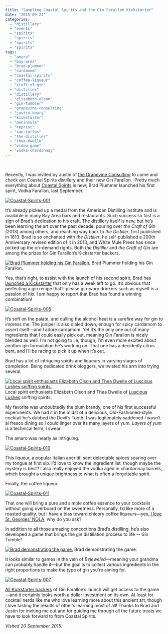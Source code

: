 ```yaml
---
title: "Sampling Coastal Spirits and the Gin Farallon Kickstarter"
date: "2015-09-24"
categories:
  - "distillery"
  - "events"
  - "spirits"
  - "spirits"
  - "spirits"
  - "spirits"
tags:
  - "amaro"
  - "bay-area"
  - "brad-plummer"
  - "cardamom"
  - "coastal-spirits"
  - "coffee-liqueur"
  - "craft-of-gin"
  - "distiller"
  - "distillery"
  - "elizabeth-olson"
  - "gin-tumbler"
  - "grapevine-consulting"
  - "justin-koury"
  - "kickstarter"
  - "peninsula"
  - "reprint"
  - "san-carlos"
  - "the-distiller"
  - "thea-dwelle"
  - "video-game"
  - "vodka-chardonnay"
---
```


 

Recently, I was invited by Justin of [the Grapevine Consulting](http://thegrapevineconsulting.com/) to come and check out Coastal Spirits distillery and their new Gin Farallon.  Pretty much everything about [Coastal Spirits](http://coastalspirits.co/home/) is new; Brad Plummer launched his first spirit, Vodka Farallon, last September.

[![Coastal-Spirits-001](http://s3.amazonaws.com/thegourmez-wpmedia/2015/09/Coastal-Spirits-001-500x334.jpg)](http://s3.amazonaws.com/thegourmez-wpmedia/2015/09/Coastal-Spirits-001.jpg)

It’s already picked up a medal from the American Distilling Institute and is available in many Bay Area bars and restaurants. Such success so fast is a sign of Brad’s dedication to his craft. The distillery itself is new, but he’s been learning the art over the past decade, pouring over _the Craft of Gin_ (2013) among others, and reaching way back to _the Distiller_, first published in 1813. Brad is so enchanted with _the Distiller_, he self-published a 200th Anniversary revised edition of it in 2013, and White Mule Press has since picked up the on-demand rights. Both _the Distiller_ and _the Craft of Gin_ are among the prizes for Gin Farallon’s Kickstarter backers.




<div class="caption">

[![Brad Plummer holding his Gin Farallon.](http://s3.amazonaws.com/thegourmez-wpmedia/2015/09/Coastal-Spirits-002-334x500.jpg)](http://s3.amazonaws.com/thegourmez-wpmedia/2015/09/Coastal-Spirits-002.jpg) Brad Plummer holding his Gin Farallon.</div>


Yes, that’s right, to assist with the launch of his second spirit, Brad has [launched a Kickstarter](https://www.kickstarter.com/projects/2025469976/gin-farallon-the-launch/description) that only has a week left to go. It’s obvious that perfecting a gin recipe that’ll please gin-wary drinkers such as myself is a passion of his. I am happy to report that Brad has found a winning combination!

[![Coastal-Spirits-005](http://s3.amazonaws.com/thegourmez-wpmedia/2015/09/Coastal-Spirits-005-334x500.jpg)](http://s3.amazonaws.com/thegourmez-wpmedia/2015/09/Coastal-Spirits-005.jpg)

It’s soft on the palate, and dulling the alcohol heat is a surefire way for gin to impress me. The juniper is also dialed down, enough for spicy cardamom to assert itself—and I adore cardamom. Yet it’s the only one out of many ingredients that I could easily pick out, meaning Gin Farallon is nicely blended as well. I’m not going to lie, though, I’m even more excited about another gin formulation he’s working on. That one has a decidedly citrus bent, and I’ll be racing to pick it up when it’s out.

Brad has a lot of intriguing spirits and liqueurs in varying stages of completion. Being dedicated drink bloggers, we twisted his arm into trying several.




<div class="caption">

[![Local spirit enthusiasts Elizabeth Olson and Thea Dwelle of Luscious Lushes sniffing spirits.](http://s3.amazonaws.com/thegourmez-wpmedia/2015/09/Coastal-Spirits-009-500x334.jpg)](http://s3.amazonaws.com/thegourmez-wpmedia/2015/09/Coastal-Spirits-009.jpg) Local spirit enthusiasts Elizabeth Olson and Thea Dwelle of [Luscious Lushes](http://lusciouslushes.com/) sniffing spirits.</div>


My favorite was undoubtedly the plum brandy, one of his first successful experiments. We had it in the midst of a delicious, Old-Fashioned-style cocktail he’s dubbed the Devil’s Tooth. I was legitimately saddened I wasn’t al fresco dining so I could linger over its many layers of yum. _Layers of yum_ is a technical term, I swear.

The amaro was nearly as intriguing.

[![Coastal-Spirits-010](http://s3.amazonaws.com/thegourmez-wpmedia/2015/09/Coastal-Spirits-010-334x500.jpg)](http://s3.amazonaws.com/thegourmez-wpmedia/2015/09/Coastal-Spirits-010.jpg)

This liqueur, a popular Italian aperitif, sent delectable spices soaring over my tongue at first sip. I’d love to know the ingredient list, though maybe the mystery is best? I also really enjoyed the vodka aged in chardonnay barrels, which brought a unique brightness to what is often a forgettable spirit.

Finally, the coffee liqueur.

[![Coastal-Spirits-011](http://s3.amazonaws.com/thegourmez-wpmedia/2015/09/Coastal-Spirits-011-334x500.jpg)](http://s3.amazonaws.com/thegourmez-wpmedia/2015/09/Coastal-Spirits-011.jpg)

That one will bring a pure and simple coffee essence to your cocktails without going overboard on the sweetness. Personally, I’d like more of a roasted quality, but I have a bias toward chicory coffee liqueurs—yes[, I love St. Georges’ NOLA;](http://thegourmez.com/2015/08/05/st-george-spirits-tasting-room/) why do you ask?

In addition to all those amazing concoctions Brad’s distilling, he’s also developed a game that brings the gin distillation process to life -- Gin Tumble!




<div class="caption">

[![Brad demonstrating the game.](http://s3.amazonaws.com/thegourmez-wpmedia/2015/09/Coastal-Spirits-006-500x334.jpg)](http://s3.amazonaws.com/thegourmez-wpmedia/2015/09/Coastal-Spirits-006.jpg) Brad demonstrating the game.</div>


It looks similar to games in the vein of _Bejeweled_—meaning your grandma can probably handle it—but the goal is to collect various ingredients in the right proportions to make the type of gin you’re aiming for.

[![Coastal-Spirits-007](http://s3.amazonaws.com/thegourmez-wpmedia/2015/09/Coastal-Spirits-007-500x334.jpg)](http://s3.amazonaws.com/thegourmez-wpmedia/2015/09/Coastal-Spirits-007.jpg)

[All Kickstarter backers](https://www.kickstarter.com/projects/2025469976/gin-farallon-the-launch/description) of Gin Farallon’s launch will get access to the game—and it certainly looks worth a dollar investment on its own. At least for cocktail nerds like me who love learning more about this ancient art, though I love tasting the results of other’s learning most of all! Thanks to Brad and Justin for inviting me out and for guiding me through all the future treats we have to look forward to from Coastal Spirits.

_Visited 20 September 2015._

